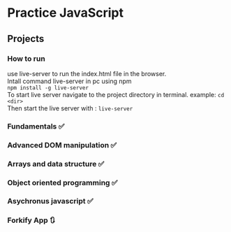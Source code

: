 # Practice JavaScript

## Projects

### How to run

use live-server to run the index.html file in the browser. <br>
Intall command live-server in pc using npm <br>
`npm install -g live-server` <br>
To start live server navigate to the project directory in terminal. example: `cd <dir>` <br>
Then start the live server with : `live-server` <br>

### Fundamentals ✅

### Advanced DOM manipulation ✅

### Arrays and data structure ✅

### Object oriented programming ✅

### Asychronus javascript ✅

### Forkify App 🔃
